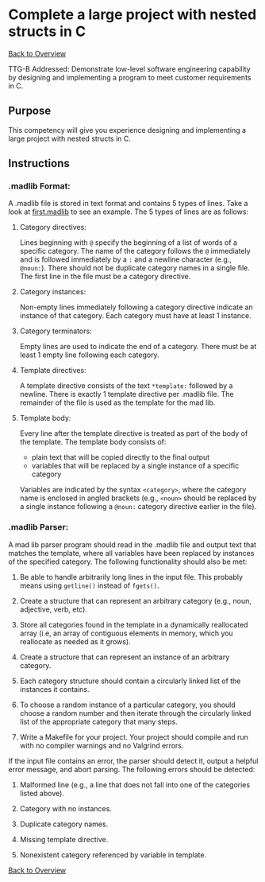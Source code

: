 # Complete a large project with nested structs in C

[Back to Overview](../README.md)

TTG-B Addressed: Demonstrate low-level software engineering capability by designing and implementing a program to meet customer requirements in C.

## Purpose

This competency will give you experience designing and implementing a large
project with nested structs in C.

## Instructions

### .madlib Format:

A .madlib file is stored in text format and contains 5 types of lines. Take a look at [first.madlib](./first.madlib) to see an example. The 5 types of lines are as follows:

1. Category directives:

   Lines beginning with `@` specify the beginning of a list of words
   of a specific category. The name of the category follows the `@`
   immediately and is followed immediately by a `:` and a newline
   character (e.g., `@noun:`). There should not be duplicate category names in a single
   file. The first line in the file must be a category directive.

2. Category instances:

   Non-empty lines immediately following a category directive indicate
   an instance of that category. Each category must have at least 1
   instance.

3. Category terminators:

   Empty lines are used to indicate the end of a category. There must
   be at least 1 empty line following each category.

4. Template directives:

   A template directive consists of the text `*template:` followed
   by a newline. There is exactly 1 template directive per .madlib
   file. The remainder of the file is used as the template for the
   mad lib.

5. Template body:

   Every line after the template directive is treated as part of the
   body of the template. The template body consists of:
   
   - plain text that will be copied directly to the final output
   - variables that will be replaced by a single instance of a specific category
   
   Variables are indicated by the syntax `<category>`, where the
   category name is enclosed in angled brackets (e.g., `<noun>`
   should be replaced by a single instance following a `@noun:`
   category directive earlier in the file).


### .madlib Parser:

A mad lib parser program should read in the .madlib file and output
text that matches the template, where all variables have been
replaced by instances of the specified category. The following functionality should also be met:

1. Be able to handle arbitrarily long lines in the input file. This probably
   means using `getline()` instead of `fgets()`.

2. Create a structure that can represent an arbitrary category (e.g., noun,
   adjective, verb, etc).

3. Store all categories found in the template in a dynamically reallocated
   array (i.e, an array of contiguous elements in memory, which you reallocate
   as needed as it grows).

4. Create a structure that can represent an instance of an arbitrary
   category.

5. Each category structure should contain a circularly linked list of the
   instances it contains.

6. To choose a random instance of a particular category, you should choose
   a random number and then iterate through the circularly linked list of the
   appropriate category that many steps.

7. Write a Makefile for your project. Your project should compile and run
   with no compiler warnings and no Valgrind errors.

If the input file contains an error, the parser should detect it,
output a helpful error message, and abort parsing. The following
errors should be detected:

1. Malformed line (e.g., a line that does not fall into one of the
   categories listed above).

2. Category with no instances.

3. Duplicate category names.

4. Missing template directive.

5. Nonexistent category referenced by variable in template.

[Back to Overview](../README.md)